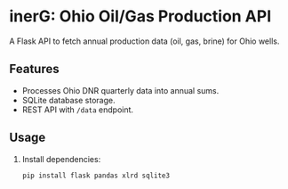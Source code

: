 # inerG: Ohio Oil/Gas Production API

A Flask API to fetch annual production data (oil, gas, brine) for Ohio wells.

## Features
- Processes Ohio DNR quarterly data into annual sums.
- SQLite database storage.
- REST API with `/data` endpoint.

## Usage
1. Install dependencies:
   ```bash
   pip install flask pandas xlrd sqlite3